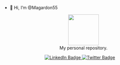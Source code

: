 - 👋 Hi, I’m @Magardon55

  <div id="header" align="center">
  <img src="https://media1.giphy.com/media/v1.Y2lkPTc5MGI3NjExbGpoYmhpMmc1bDVzbGVsNWx0ZWwwZ3FzZ2dkcmt1dXIydHY2NHV4dCZlcD12MV9pbnRlcm5hbF9naWZfYnlfaWQmY3Q9cw/M9gbBd9nbDrOTu1Mqx/giphy.gif" width="100"><br>
  My personal repository.
</div>
<div id="badges" align="center">
  <a href="your-linkedin-URL">
    <img src="https://img.shields.io/badge/LinkedIn-blue?style=for-the-badge&logo=linkedin&logoColor=white" alt="LinkedIn Badge"/>
  </a>
  <a href="your-twitter-URL">
    <img src="https://img.shields.io/badge/Twitter-blue?style=for-the-badge&logo=twitter&logoColor=white" alt="Twitter Badge"/>
  </a>
</div>
